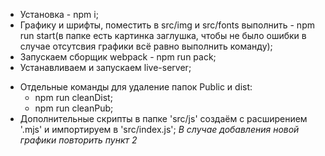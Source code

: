 + Установка - npm i;
+ Графику и шрифты, поместить в src/img и src/fonts выполнить - npm run start(в папке есть картинка заглушка, чтобы не было ошибки в случае отсутсвия графики всё равно выполнить команду);
+ Запускаем сборщик webpack - npm run pack;
+ Устанавливаем и запускаем live-server;

- Отдельные команды для удаление папок Public и dist: 
    - npm run cleanDist;
    - npm run cleanPub;
- Дополнительные скрипты в папке 'src/js' создаём с расширением '.mjs' и импортируем в 'src/index.js';
*В случае добавления новой графики повторить пункт 2*
